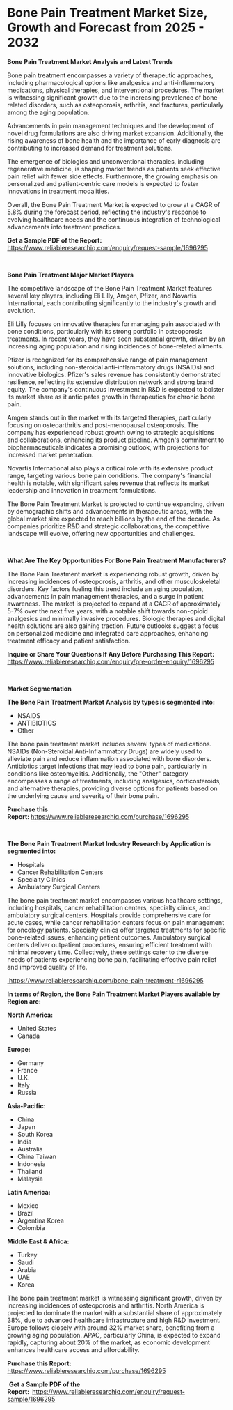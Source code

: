 <p><h1>Bone Pain Treatment Market Size, Growth and Forecast from 2025 - 2032</h1></p><p><strong>Bone Pain Treatment Market Analysis and Latest Trends</strong></p>
<p><p>Bone pain treatment encompasses a variety of therapeutic approaches, including pharmacological options like analgesics and anti-inflammatory medications, physical therapies, and interventional procedures. The market is witnessing significant growth due to the increasing prevalence of bone-related disorders, such as osteoporosis, arthritis, and fractures, particularly among the aging population. </p><p>Advancements in pain management techniques and the development of novel drug formulations are also driving market expansion. Additionally, the rising awareness of bone health and the importance of early diagnosis are contributing to increased demand for treatment solutions. </p><p>The emergence of biologics and unconventional therapies, including regenerative medicine, is shaping market trends as patients seek effective pain relief with fewer side effects. Furthermore, the growing emphasis on personalized and patient-centric care models is expected to foster innovations in treatment modalities. </p><p>Overall, the Bone Pain Treatment Market is expected to grow at a CAGR of 5.8% during the forecast period, reflecting the industry's response to evolving healthcare needs and the continuous integration of technological advancements into treatment practices.</p></p>
<p><strong>Get a Sample PDF of the Report:&nbsp;</strong> <a href="https://www.reliableresearchiq.com/enquiry/request-sample/1696295?utm_campaign=2299&utm_medium=2&utm_source=Github&utm_content=ia&utm_term=13042025&utm_id=bone-pain-treatment">https://www.reliableresearchiq.com/enquiry/request-sample/1696295</a></p>
<p>&nbsp;</p>
<p><strong>Bone Pain Treatment Major Market Players</strong></p>
<p><p>The competitive landscape of the Bone Pain Treatment Market features several key players, including Eli Lilly, Amgen, Pfizer, and Novartis International, each contributing significantly to the industry's growth and evolution. </p><p>Eli Lilly focuses on innovative therapies for managing pain associated with bone conditions, particularly with its strong portfolio in osteoporosis treatments. In recent years, they have seen substantial growth, driven by an increasing aging population and rising incidences of bone-related ailments. </p><p>Pfizer is recognized for its comprehensive range of pain management solutions, including non-steroidal anti-inflammatory drugs (NSAIDs) and innovative biologics. Pfizer's sales revenue has consistently demonstrated resilience, reflecting its extensive distribution network and strong brand equity. The company's continuous investment in R&D is expected to bolster its market share as it anticipates growth in therapeutics for chronic bone pain.</p><p>Amgen stands out in the market with its targeted therapies, particularly focusing on osteoarthritis and post-menopausal osteoporosis. The company has experienced robust growth owing to strategic acquisitions and collaborations, enhancing its product pipeline. Amgen's commitment to biopharmaceuticals indicates a promising outlook, with projections for increased market penetration.</p><p>Novartis International also plays a critical role with its extensive product range, targeting various bone pain conditions. The company's financial health is notable, with significant sales revenue that reflects its market leadership and innovation in treatment formulations.</p><p>The Bone Pain Treatment Market is projected to continue expanding, driven by demographic shifts and advancements in therapeutic areas, with the global market size expected to reach billions by the end of the decade. As companies prioritize R&D and strategic collaborations, the competitive landscape will evolve, offering new opportunities and challenges.</p></p>
<p>&nbsp;</p>
<p><strong>What Are The Key Opportunities For Bone Pain Treatment Manufacturers?</strong></p>
<p><p>The Bone Pain Treatment market is experiencing robust growth, driven by increasing incidences of osteoporosis, arthritis, and other musculoskeletal disorders. Key factors fueling this trend include an aging population, advancements in pain management therapies, and a surge in patient awareness. The market is projected to expand at a CAGR of approximately 5-7% over the next five years, with a notable shift towards non-opioid analgesics and minimally invasive procedures. Biologic therapies and digital health solutions are also gaining traction. Future outlooks suggest a focus on personalized medicine and integrated care approaches, enhancing treatment efficacy and patient satisfaction.</p></p>
<p><strong>Inquire or Share Your Questions If Any Before Purchasing This Report:</strong> <a href="https://www.reliableresearchiq.com/enquiry/pre-order-enquiry/1696295?utm_campaign=2299&utm_medium=2&utm_source=Github&utm_content=ia&utm_term=13042025&utm_id=bone-pain-treatment">https://www.reliableresearchiq.com/enquiry/pre-order-enquiry/1696295</a></p>
<p>&nbsp;</p>
<p><strong>Market Segmentation</strong></p>
<p><strong>The Bone Pain Treatment Market Analysis by types is segmented into:</strong></p>
<p><ul><li>NSAIDS</li><li>ANTIBIOTICS</li><li>Other</li></ul></p>
<p><p>The bone pain treatment market includes several types of medications. NSAIDs (Non-Steroidal Anti-Inflammatory Drugs) are widely used to alleviate pain and reduce inflammation associated with bone disorders. Antibiotics target infections that may lead to bone pain, particularly in conditions like osteomyelitis. Additionally, the "Other" category encompasses a range of treatments, including analgesics, corticosteroids, and alternative therapies, providing diverse options for patients based on the underlying cause and severity of their bone pain.</p></p>
<p><strong>Purchase this Report:&nbsp;</strong><a href="https://www.reliableresearchiq.com/purchase/1696295?utm_campaign=2299&utm_medium=2&utm_source=Github&utm_content=ia&utm_term=13042025&utm_id=bone-pain-treatment">https://www.reliableresearchiq.com/purchase/1696295</a></p>
<p>&nbsp;</p>
<p><strong>The Bone Pain Treatment Market Industry Research by Application is segmented into:</strong></p>
<p><ul><li>Hospitals</li><li>Cancer Rehabilitation Centers</li><li>Specialty Clinics</li><li>Ambulatory Surgical Centers</li></ul></p>
<p><p>The bone pain treatment market encompasses various healthcare settings, including hospitals, cancer rehabilitation centers, specialty clinics, and ambulatory surgical centers. Hospitals provide comprehensive care for acute cases, while cancer rehabilitation centers focus on pain management for oncology patients. Specialty clinics offer targeted treatments for specific bone-related issues, enhancing patient outcomes. Ambulatory surgical centers deliver outpatient procedures, ensuring efficient treatment with minimal recovery time. Collectively, these settings cater to the diverse needs of patients experiencing bone pain, facilitating effective pain relief and improved quality of life.</p></p>
<p><a href="https://www.reliableresearchiq.com/bone-pain-treatment-r1696295?utm_campaign=2299&utm_medium=2&utm_source=Github&utm_content=ia&utm_term=13042025&utm_id=bone-pain-treatment">&nbsp;https://www.reliableresearchiq.com/bone-pain-treatment-r1696295</a></p>
<p><strong>In terms of Region, the Bone Pain Treatment Market Players available by Region are:</strong></p>
<p>
    <p> <strong> North America: </strong>
        <ul>
            <li>United States</li>
            <li>Canada</li>
        </ul>
        </p> 
    <p> <strong> Europe: </strong>
        <ul>
            <li>Germany</li>
            <li>France</li>
            <li>U.K.</li>
            <li>Italy</li>
            <li>Russia</li>
        </ul>
        </p> 
    <p> <strong> Asia-Pacific: </strong>
        <ul>
            <li>China</li>
            <li>Japan</li>
            <li>South Korea</li>
            <li>India</li>
            <li>Australia</li>
            <li>China Taiwan</li>
            <li>Indonesia</li>
            <li>Thailand</li>
            <li>Malaysia</li>
        </ul>
        </p> 
    <p> <strong> Latin America: </strong>
        <ul>
            <li>Mexico</li>
            <li>Brazil</li>
            <li>Argentina Korea</li>
            <li>Colombia</li>
        </ul>
        </p> 
    <p> <strong> Middle East & Africa: </strong>
        <ul>
            <li>Turkey</li>
            <li>Saudi</li>
            <li>Arabia</li>
            <li>UAE</li>
            <li>Korea</li>
        </ul>
    </p>
    </p>
<p><p>The bone pain treatment market is witnessing significant growth, driven by increasing incidences of osteoporosis and arthritis. North America is projected to dominate the market with a substantial share of approximately 38%, due to advanced healthcare infrastructure and high R&D investment. Europe follows closely with around 32% market share, benefiting from a growing aging population. APAC, particularly China, is expected to expand rapidly, capturing about 20% of the market, as economic development enhances healthcare access and affordability.</p></p>
<p><strong>Purchase this Report: </strong><a href="https://www.reliableresearchiq.com/purchase/1696295?utm_campaign=2299&utm_medium=2&utm_source=Github&utm_content=ia&utm_term=13042025&utm_id=bone-pain-treatment">https://www.reliableresearchiq.com/purchase/1696295</a></p>
<p>&nbsp;<strong>Get a Sample PDF of the Report:&nbsp;&nbsp;</strong><a href="https://www.reliableresearchiq.com/enquiry/request-sample/1696295?utm_campaign=2299&utm_medium=2&utm_source=Github&utm_content=ia&utm_term=13042025&utm_id=bone-pain-treatment">https://www.reliableresearchiq.com/enquiry/request-sample/1696295</a></p>
<p><strong></strong></p>
<p><p></p><p></p><p></p></p>